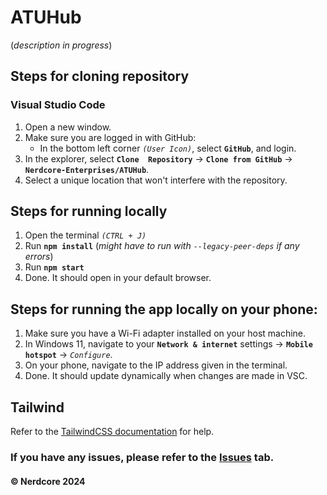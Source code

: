 # ATUHub
(*description in progress*)

## Steps for cloning repository
### Visual Studio Code
1. Open a new window.
2. Make sure you are logged in with GitHub:
    - In the bottom left corner *`(User Icon)`*, select **`GitHub`**, and login.
3. In the explorer, select **`Clone  Repository`** -> **`Clone from GitHub`** -> **`Nerdcore-Enterprises/ATUHub`**.
4. Select a unique location that won't interfere with the repository.

## Steps for running locally
1. Open the terminal *`(CTRL + J)`*
2. Run **`npm install`** (*might have to run with `--legacy-peer-deps` if any errors*)
3. Run **`npm start`**
4. Done. It should open in your default browser.

## Steps for running the app locally on your phone:
1. Make sure you have a Wi-Fi adapter installed on your host machine.
2. In Windows 11, navigate to your **`Network & internet`** settings -> **`Mobile hotspot`** -> *`Configure`*.
3. On your phone, navigate to the IP address given in the terminal.
4. Done. It should update dynamically when changes are made in VSC.

## Tailwind
Refer to the [TailwindCSS documentation](https://tailwindcss.com) for help.

### If you have any issues, please refer to the [Issues](https://github.com/Nerdcore-Enterprises/ATUHub/issues) tab.
#### &copy; Nerdcore 2024
